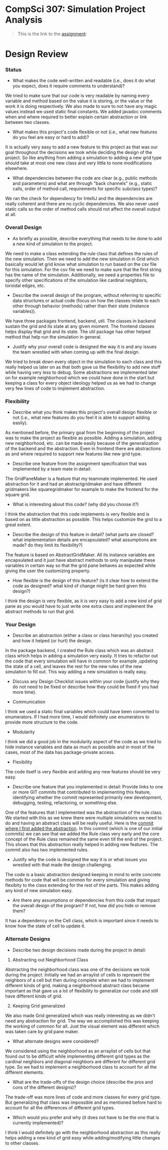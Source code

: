 CompSci 307: Simulation Project Analysis
===================

> This is the link to the [assignment](http://www.cs.duke.edu/courses/compsci307/current/assign/03_simulation/):

Design Review
=======

### Status

- What makes the code well-written and readable (i.e., does it do what you expect, does it require comments to understand)?

We tried to make sure that our code is very readable by naming every variable and method based on the value it is storing, 
or the value or the work it is doing respectively. We also made to sure to not have any magic values instead we used static final
constants. We added javadoc comments when and where required to better explain certain abstraction or link between two classes. 

- What makes this project's code flexible or not (i.e., what new features do you feel are easy or hard to add)?

It is actually very easy to add a new feature to this project as that was our goal throughout the decisions
we took while deciding the design of the project. So like anything from adding a simulation to adding a new grid type should take at most
one new class and very little to none modifications elsewhere.


- What dependencies between the code are clear (e.g., public methods and parameters) and what are through "back channels" 
(e.g., static calls, order of method call, requirements for specific subclass types)? 

We ran the check for dependency for IntelliJ and the dependencies are really coherent and there are no cyclic dependencies.
We also never used static calls so the order of method calls should not affect the overall output at all.


### Overall Design

* As briefly as possible, describe everything that needs to be done to add a new kind of simulation to the project.

We need to make a class extending the rule class that defines the rules of the new simulation. Then we need
to add the new simulation in Grid which basically would let grid know what simulation to run based on the csv file for this simulation.
For the csv file we need to make sure that the first string has the name of the simulation. Additionally, we need 
a properties file to specify other specifications of the simulation like cardinal neighbors, toroidal edges, etc.


* Describe the overall design of the program, without referring to specific data structures or actual code (focus on how the 
classes relate to each other through behavior (methods) rather than their state (instance variables)).

We have three packages frontend, backend, util. The classes in backend sustain the grid and its state at any given moment.
The frontend classes helps display that grid and its state. The util package has other helped method that help run the simulation
in general.

* Justify why your overall code is designed the way it is and any issues the team wrestled with when coming up with the final design.

We tried to break down every object in the simulation to each class and this really helped us later on as that both gave
us the flexibility to add new stuff while having very less to debug. Some abstractions we implemented later on for example
neighborhood which we could have done in the start but keeping a class for every object ideology helped us as we 
had to change very few lines of code to implement abstraction. 

### Flexibility

* Describe what you think makes this project's overall design flexible or not (i.e., what new features do you feel it is able 
to support adding easily).

As mentioned before, the primary goal from the beginning of the project was to make the project as flexible as possible.
Adding a simulation, adding new neighborhood, etc. can be made easily because of the generalization of the backend
and the abstraction. Even in frontend there are abstractions as and where required to support new features like new grid type.

* Describe one feature from the assignment specification that was implemented by a team mate in detail:

The GridPaneMaker is a feature that my teammate implemented. He used abstraction for it and had an abstractgridmaker and have different
gridmakers like squaregridmaker for example to make the frontend for the square grid. 

* What is interesting about this code? (why did you choose it?)

I think the abstraction that this code implements is very flexible and is based on as little abstraction as possible.
This helps customize the grid to a great extent.


* Describe the design of this feature in detail? (what parts are closed? what implementation details are encapsulated? what assumptions
 are made? do they limit its flexibility?)
 
The feature is based on AbstractGridMaker. All its instance variables are encapsulated and it just have abstract methods
to only manipulate these variables in certain way so that the grid pane behaves as expected while giving the user the
customizing property.
 
* How flexible is the design of this feature? (is it clear how to extend the code as designed? what kind of change might be hard given
 this design?)
 
I think the design is very flexible, as it is very easy to add a new kind of grid pane as you would have to just write
one extra class and implement the abstract methods to run that grid.

### Your Design

* Describe an abstraction (either a class or class hierarchy) you created and how it helped (or hurt) the design.

In the package backend, I created the Rule class which was an abstract class which helps in adding a simulation very easily. It 
tries to refactor out the code that every simulation will have in common for example ,updating the state of a cell, and leaves the rest for the 
new rules of the new simulation to fill out. This way adding a new simulation is really easy.

* Discuss any Design Checklist issues within your code (justify why they do not need to be fixed or describe how they could be fixed 
if you had more time).

- Communication

I think we used a static final variables which could have been converted to enumerators. If I had more time, I would definitely use 
enumerators to provide more structure to the code.

- Modularity

I think we did a good job in the modularity aspect of the code as we tried to hide instance variables and data as much as possible
and in most of the cases, most of the data has package-private access.

- Flexibility

The code itself is very flexible and adding any new features should be very easy.


* Describe one feature that you implemented in detail:
Provide links to one or more GIT commits that contributed to implementing this feature, identifying whether the commit represented 
primarily new development, debugging, testing, refactoring, or something else.

One of the features that I implemented was the abstraction of the rule class. We started with this as we knew there were multiple simulations
we need to do and having an abstract class will be really useful. Here is the [commit where I first added the abstraction](https://coursework.cs.duke.edu/compsci307_2019spring/simulation_team04/commit/bda83c88a8704856067054db718adfdc2d28fa4c).
In this commit (which is one of our initial commits) we can see that we added the Rule class very early and the core concept of the Rule class remained the same even till the end of
the project. This shows that this abstraction really helped in adding new features. The commit also has two implemented rules.

* Justify why the code is designed the way it is or what issues you wrestled with that made the design challenging.

The code is a basic abstraction designed keeping in mind to write concrete methods for code that will be common for
every simulation and giving flexibity to the class extending for the rest of the parts. This makes adding any kind of new simulation easy.


* Are there any assumptions or dependencies from this code that impact the overall design of the program? If not, how did you hide or 
remove them?

It has a dependency on the Cell class, which is important since it needs to know how the state of cell to update it.

### Alternate Designs

* Describe two design decisions made during the project in detail:

1. Abstracting out Neighborhood Class

Abstracting the neighborhood class was one of the decisions we took during the project. Initially we had an arraylist of cells to
represent the neighbors of a cell but then during complete when we had to implement different kinds of grid, making a neighborhood abstract
class became important as that gave us a lot of flexibility to generalize our code and still have different kinds of grid.

2. Keeping Grid generalized

We also made Grid generalized which was really interesting as we didn't need any abstraction for grid. The way we accomplished this was keeping
the working of common for all. Just the visual element was different which was taken care by grid pane maker.

* What alternate designs were considered?

We considered using the neighborhood as an arraylist of cells but that found out to be difficult while implementing different grid types
as the cardinal neighbors and diagonal neighbors are different for different grid type. So we had to implement a neighborhood class to account
for all the different elements.

* What are the trade-offs of the design choice (describe the pros and cons of the different designs)?

The trade-off was more lines of code and more classes for every grid type. But generalizing that class was impossible and 
as mentioned before hard to account for all the differences of different grid types.

* Which would you prefer and why (it does not have to be the one that is currently implemented)?

I think I would definitely go with the neighborhood abstraction as this really helps adding a new kind of grid easy while
adding/modifying little changes to other classes.
